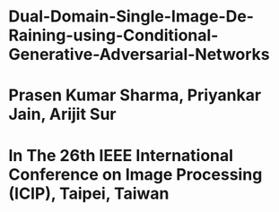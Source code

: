 # Dual-Domain-Single-Image-De-Raining-using-Conditional-Generative-Adversarial-Networks
# Prasen Kumar Sharma, Priyankar Jain, Arijit Sur
# In The 26th IEEE International Conference on Image Processing (ICIP), Taipei, Taiwan

